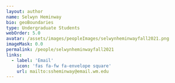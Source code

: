 ```yaml
---
layout: author
name: Selwyn Heminway
bio: geoBoundaries
type: Undergraduate Students
webOrder: 5.0
avatar: /assets/images/peopleImages/selwynheminwayfall2021.png
imageMask: 0.0
permalink: /people/selwynheminwayfall2021
links:
  - label: 'Email'
    icon: 'fas fa-fw fa-envelope square'
    url: mailto:ssheminway@email.wm.edu
---
```

